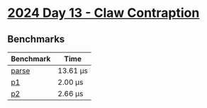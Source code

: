 # [2024 Day 13 - Claw Contraption](https://adventofcode.com/2024/day/13)

## Benchmarks

<!-- BEGIN benches -->
| Benchmark                | Time      |
| ------------------------ | --------- |
| [parse](./src/lib.rs#L6) | 13.61 µs |
| [p1](./src/lib.rs#L31)   | 2.00 µs  |
| [p2](./src/lib.rs#L61)   | 2.66 µs  |
<!-- END benches -->
<!-- BEGIN other_benches -->

<!-- END other_benches -->